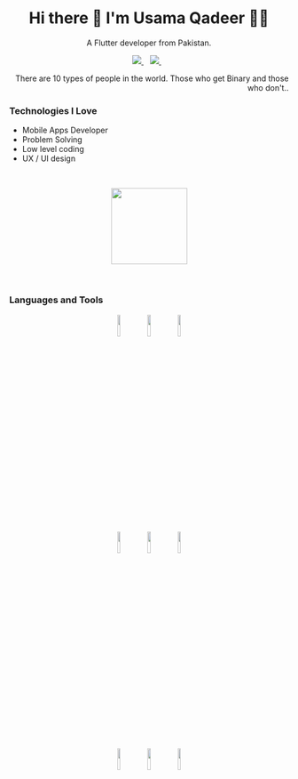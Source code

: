 
<h1 align='center'>
  Hi there 👋 I'm Usama Qadeer 👨‍💻
</h1>

<p align='center'>
  A Flutter developer from Pakistan.
</p>
<p align='center'>
   <a href="https://www.linkedin.com/in/imshani/">
    <img src="https://img.shields.io/badge/linkedin-%230077B5.svg?&style=for-the-badge&logo=linkedin&logoColor=white" />
  </a>&nbsp;&nbsp;
  <a href="https://instagram.com/usamaqade3r">
    <img src="https://img.shields.io/badge/instagram-%23E4405F.svg?&style=for-the-badge&logo=instagram&logoColor=white" />        
  </a>&nbsp;&nbsp;
  
</p>
  
  
<div style="text-align: right">There are 10 types of people in the world. Those who get Binary and those who don't.. </div>


### Technologies I Love
* Mobile Apps Developer 
* Problem Solving
* Low level coding
* UX / UI design

 <br/>
    <p align="center">
        <img height="137px" src="https://github-readme-streak-stats.herokuapp.com/?user=usama-qadeer&hide_border=true&theme=dark" />
    </p>
   


  <br/>


 ### Languages and Tools

<!-- Your github readme stats
You can use this api: https://github.com/anuraghazra/github-readme-stats
-->
 <p align="center">
 

  <!-- Your languages and tools. Be careful with the alignment. 
  You can use this sites to get logos: https://www.vectorlogo.zone or https://simpleicons.org/
  -->
   <p align="center">
  <code><img width="10%" src="https://www.vectorlogo.zone/logos/dartlang/dartlang-ar21.svg"></code>
  <code><img width="10%" src="https://www.vectorlogo.zone/logos/flutterio/flutterio-ar21.svg"></code>
     <code><img width="10%" src="https://www.vectorlogo.zone/logos/json/json-ar21.svg"></code>
  <br />
  <code><img width="10%" src="https://www.vectorlogo.zone/logos/firebase/firebase-ar21.svg"></code>
     <code><img width="10%" src="https://www.vectorlogo.zone/logos/getpostman/getpostman-ar21.svg"></code>
  <code><img width="10%" src="https://www.vectorlogo.zone/logos/git-scm/git-scm-ar21.svg"></code>
     
<br>
  <code><img width="10%" src="https://www.vectorlogo.zone/logos/w3_html5/w3_html5-ar21.svg"></code>
  <code><img width="10%" src="https://www.vectorlogo.zone/logos/w3_css/w3_css-ar21.svg"></code>
  <code><img width="10%" src="https://www.vectorlogo.zone/logos/wordpress/wordpress-ar21.svg"></code>
 
  
 

  
  </p>
</p>
